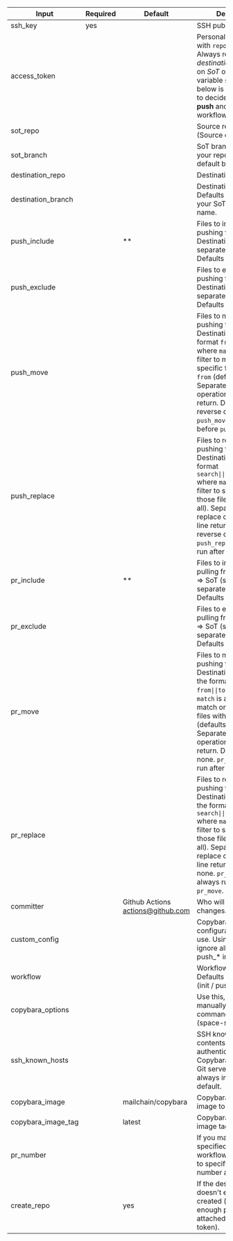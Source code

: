 | Input              | Required | Default                             | Description                                                                                                                                                                                                                                                                                                              |
| ------------------ | -------- | ----------------------------------- | ------------------------------------------------------------------------------------------------------------------------------------------------------------------------------------------------------------------------------------------------------------------------------------------------------------------------ |
| ssh_key            | yes      |                                     | SSH public key.                                                                                                                                                                                                                                                                                                          |
| access_token       |          |                                     | Personal access token with `repo` permissions. Always required on *destination*. Required on *SoT* only if the variable `sot_branch` below is left empty and to decide between **push** and **init** workflows.                                                                                                          |
| sot_repo           |          |                                     | Source repository (Source of Truth).                                                                                                                                                                                                                                                                                     |
| sot_branch         |          |                                     | SoT branch. Defaults to your repository's default branch.                                                                                                                                                                                                                                                                |
| destination_repo   |          |                                     | Destination repository.                                                                                                                                                                                                                                                                                                  |
| destination_branch |          |                                     | Destination branch. Defaults to the same as your SoT's branch name.                                                                                                                                                                                                                                                      |
| push_include       |          | **                                  | Files to include when pushing from SoT => Destination (space separated globs). Defaults to all files.                                                                                                                                                                                                                    |
| push_exclude       |          |                                     | Files to exclude when pushing from SoT => Destination (space separated globs). Defaults to none.                                                                                                                                                                                                                         |
| push_move          |          |                                     | Files to move before pushing from SoT => Destination. In the format `from\|\|to\|\|match` where `match` is a glob filter to match only specific files within `from` (defaults to all). Separate each move operation by a line return. Defaults to reverse of `pr_move`. `push_move` is always run before `push_replace`. |
| push_replace       |          |                                     | Files to replace before pushing from SoT => Destination. In the format `search\|\|replace\|\|match` where `match` is a glob filter to search only those files (defaults to all). Separate each replace operation by a line return. Defaults to reverse of `pr_replace`. `push_replace` is always run after `push_move`.  |
| pr_include         |          | **                                  | Files to include when pulling from Destination => SoT (space separated globs). Defaults to all files.                                                                                                                                                                                                                    |
| pr_exclude         |          |                                     | Files to exclude when pulling from Destination => SoT (space separated globs). Defaults to none.                                                                                                                                                                                                                         |
| pr_move            |          |                                     | Files to move before pushing from Destination => SoT. In the format `from\|\|to\|\|match` where `match` is a glob filter to match only specific files within `from` (defaults to all). Separate each move operation by a line return. Defaults to none. `pr_move` is always run after `pr_replace`.                      |
| pr_replace         |          |                                     | Files to replace before pushing from Destination => SoT. In the format `search\|\|replace\|\|match` where `match` is a glob filter to search only those files (defaults to all). Separate each replace operation by a line return. Defaults to none. `pr_replace` is always run before `pr_move`.                        |
| committer          |          | Github Actions <actions@github.com> | Who will commit changes.                                                                                                                                                                                                                                                                                                 |
| custom_config      |          |                                     | Copybara custom configuration file to use. Using this will ignore all the pr_* and push_* inputs.                                                                                                                                                                                                                        |
| workflow           |          |                                     | Workflow to execute. Defaults to auto-detect (init / push / pr).                                                                                                                                                                                                                                                         |
| copybara_options   |          |                                     | Use this, if you want to manually specify some command line options (space-separated).                                                                                                                                                                                                                                   |
| ssh_known_hosts    |          |                                     | SSH known hosts file contents, for authenticating with Copybara with another Git server. GitHub is always included by default.                                                                                                                                                                                           |
| copybara_image     |          | mailchain/copybara                  | Copybara Docker image to run.                                                                                                                                                                                                                                                                                            |
| copybara_image_tag |          | latest                              | Copybara Docker image tag to use.                                                                                                                                                                                                                                                                                        |
| pr_number          |          |                                     | If you manually specified the 'pr' workflow, you will need to specify the PR number as well.                                                                                                                                                                                                                             |
| create_repo        |          | yes                                 | If the destination repo doesn't exist, it will be created (subject to enough permissions attached to the access token).                                                                                                                                                                                                  |

